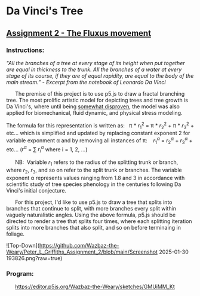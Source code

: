 # Da Vinci's Tree
## [Assignment 2 - The Fluxus movement](https://github.com/charlieroberts/imgd-5010-s24/blob/main/assignment2-instructions.md)
### Instructions:

*"All the branches of a tree at every stage of its height when put together are equal in thickness to the trunk. All the branches of a water at every stage of its course, if they are of equal rapidity, are equal to the body of the main stream.” - Excerpt from the notebook of Leonardo Da Vinci*

&nbsp;&nbsp;&nbsp;&nbsp;&nbsp;&nbsp;The premise of this project is to use p5.js to draw a fractal branching tree. The most prolific artistic model for depicting trees and tree growth is Da Vinci's, where until being [somewhat disproven](https://www.pnas.org/doi/10.1073/pnas.2215047120), the model was also applied for biomechanical, fluid dynamic, and physical stress modeling. 

The formula for this representation is written as:&nbsp;&nbsp;&nbsp;π * $r^{2} _ {1}$ = π * $r^{2} _ {2}$ + π * $r^{2}_{3}$ + etc... which is simplified and updated by replacing constant exponent 2 for variable exponment α and by removing all instances of π:&nbsp;&nbsp;&nbsp; $r^{α} _ {1}$ = $r^{α} _ {2}$ + $r^{α} _ {3}$ + etc... ($r^{α}$ = ∑ $r^{α} _{i}$ where i = 1, 2, ...)

&nbsp;&nbsp;&nbsp;&nbsp;&nbsp;&nbsp;NB:&nbsp;&nbsp;Variable $r _ {1}$ refers to the radius of the splitting trunk or branch, where $r _ {2}$, $r _ {3}$, and so on refer to the split trunk or branches. The variable exponent α represents values ranging from 1.8 and 3 in accordance with scientific study of tree species phenology in the centuries following Da Vinci's initial conjecture.

&nbsp;&nbsp;&nbsp;&nbsp;&nbsp;&nbsp;For this project, I'd like to use p5.js to draw a tree that splits into branches that continue to split, with more branches every split within vaguely naturalistic angles. Using the above formula, p5.js should be directed to render a tree that splits four times, where each splitting iteration splits into more branches that also split, and so on before terminaing in foliage.

![Top-Down](https://github.com/Wazbaz-the-Weary/Peter_L_Griffiths_Assignment_2/blob/main/Screenshot 2025-01-30 193826.png?raw=true)

### Program: 
&nbsp;&nbsp;&nbsp;&nbsp;&nbsp;&nbsp;https://editor.p5js.org/Wazbaz-the-Weary/sketches/GMUiMM_Kt
